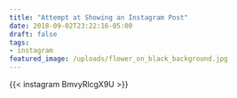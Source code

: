 ```yaml
---
title: "Attempt at Showing an Instagram Post"
date: 2018-09-02T23:22:16-05:00
draft: false
tags:
- instagram
featured_image: /uploads/flower_on_black_background.jpg
---
```


{{< instagram BmvyRlcgX9U >}}
